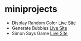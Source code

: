 # miniprojects
<ul>
  <li>Display Random Color <a href="https://displayrandomcolor.netlify.app/">Live Site</a></li>
   <li>Generate Bubbles  <a href="https://generatebubbles-d.netlify.app/">Live Site</a></li>
   <li>Simon Says Game <a href="https://simon-says-game-d.netlify.app/">Live Site</a></li>
</ul>

